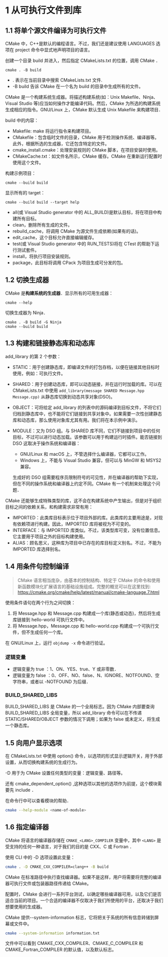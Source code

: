 # 1 从可执行文件到库

## 1.1 将单个源文件编译为可执行文件

CMake 中，C++是默认的编程语言。不过，我们还是建议使用 LANGUAGES 选项在 project 命令中显式地声明项目的语言。

创建一个目录 build 并进入，然后指定 CMakeLists.txt 的位置，调用 CMake ．

```shell
cmake . -B build
```

- . 表示在当前目录中搜索 CMakeLists.txt 文件.
- -B build 告诉 CMake 在一个名为 build 的目录中生成所有的文件。

CMake 是一个构建系统生成器。将描述构建系统(如：Unix Makefile、Ninja、Visual Studio 等)应当如何操作才能编译代码。然后，CMake 为所选的构建系统生成相应的指令。GNU/Linux 上，CMake 默认生成 Unix Makefile 来构建项目．

build 中的内容：

- Makefile: make 将运行指令来构建项目。
- CMakefile：包含临时文件的目录，CMake 用于检测操作系统、编译器等。此外，根据所选的生成器，它还包含特定的文件。
- cmake_install.cmake：处理安装规则的 CMake 脚本，在项目安装时使用。
- CMakeCache.txt：如文件名所示，CMake 缓存。CMake 在重新运行配置时使用这个文件。

构建示例项目：

```shell
cmake --build build
```

显示所有的 target：

```shell
cmake --build build --target help
```

- all(或 Visual Studio generator 中的 ALL_BUILD)是默认目标，将在项目中构建所有目标。
- clean，删除所有生成的文件。
- rebuild_cache，将调用 CMake 为源文件生成依赖(如果有的话)。
- edit_cache，这个目标允许直接编辑缓存。
- test(或 Visual Studio generator 中的 RUN_TESTS)将在 CTest 的帮助下运行测试套件。
- install，将执行项目安装规则。
- package，此目标将调用 CPack 为项目生成可分发的包。

## 1.2 切换生成器

CMake 是**构建系统的生成器**．显示所有的可用生成器：

```shell
cmake --help
```

切换生成器为 Ninja．

```shell
cmake . -B build -G Ninja
cmake --build build
```

## 1.3 构建和链接静态库和动态库

add_library 的第 2 个参数：

- STATIC：用于创建静态库，即编译文件的打包存档，以便在链接其他目标时使用，例如：可执行文件。
- SHARED：用于创建动态库，即可以动态链接，并在运行时加载的库。可以在 CMakeLists.txt 中使用 `add_library(message SHARED Message.hpp Message.cpp)` 从静态库切换到动态共享对象(DSO)。
- OBJECT：可将给定 add_library 的列表中的源码编译到目标文件，不将它们归档到静态库中，也不能将它们链接到共享对象中。如果需要一次性创建静态库和动态库，那么使用对象库尤其有用。我们将在本示例中演示。
- MODULE：又为 DSO 组。与 SHARED 库不同，它们不链接到项目中的任何目标，不过可以进行动态加载。该参数可以用于构建运行时插件。能否链接到 DSO 这取决于操作系统和编译器：

  - GNU/Linux 和 macOS 上，不管选择什么编译器，它都可以工作。
  - Windows 上，不能与 Visual Studio 兼容，但可以与 MinGW 和 MSYS2 兼容。

  生成好的 DSO 组需要程序员限制符号的可见性，并在编译器的帮助下实现，但在不同的操作系统和编译器上约定不同。CMake 有一个机制来处理这个问题．

CMake 还能够生成特殊类型的库，这不会在构建系统中产生输出，但是对于组织目标之间的依赖关系，和构建需求非常有用：

- IMPORTED：此类库目标表示位于项目外部的库。此类库的主要用途是，对现有依赖项进行构建。因此，IMPORTED 库将被视为不可变的。
- INTERFACE：与 IMPORTED 库类似。不过，该类型库可变，没有位置信息。它主要用于项目之外的目标构建使用。
- ALIAS：顾名思义，这种库为项目中已存在的库目标定义别名。不过，不能为 IMPORTED 库选择别名。

## 1.4 用条件句控制编译

> ####
>
> CMake 语言相当庞杂，由基本的控制结构、特定于 CMake 的命令和使用新函数模块化扩展语言的基础设施组成。完整的概览可以在这里找到: <https://cmake.org/cmake/help/latest/manual/cmake-language.7.html>​

使用条件语句在两个行为之间切换：

1. 将 Message.hpp 和 Message.cpp 构建成一个库(静态或动态)，然后将生成库链接到 hello-world 可执行文件中。
2. 将 Message.hpp，Message.cpp 和 hello-world.cpp 构建成一个可执行文件，但不生成任何一个库。

在 GNU/Linux 上，运行 `objdump -x` 命令进行验证。

### 逻辑变量

- 逻辑变量为 true ：1、ON、YES、true、Y 或非零数．
- 逻辑变量为 false ：0、OFF、NO、false、N、IGNORE、NOTFOUND、空字符串，或者以 -NOTFOUND 为后缀．

### BUILD_SHARED_LIBS

BUILD_SHARED_LIBS 是 CMake 的一个全局标志。因为 CMake 内部要查询 BUILD_SHARED_LIBS 全局变量，所以 add_library 命令可以在不传递 STATIC/SHARED/OBJECT 参数的情况下调用；如果为 false 或未定义，将生成一个静态库。

## 1.5 向用户显示选项

在 CMakeLists.txt 中使用 option() 命令，以选项的形式显示逻辑开关，用于外部设置，从而切换构建系统的生成行为。

-D 用于为 CMake 设置任何类型的变量：逻辑变量、路径等。

还有 cmake_dependent_option() ,这种选项以其他的选项作为前提，这个模块需要先 include ．

在命令行中可以查看模块的帮助．

```sh
cmake --help-module <name-of-module>
```

## 1.6 指定编译器

CMake 将语言的编译器存储在 `CMAKE_<LANG>_COMPILER` 变量中，其中 `<LANG>` 是受支持的任何一种语言，对于我们的目的是 CXX、C 或 Fortran ．

使用 CLI 中的 -D 选项设置此变量：

```sh
cmake . -D CMAKE_CXX_COMPILER=clang++ -B build
```

CMake 在标准路径中执行查找编译器。如果不是这样，用户将需要将完整的编译器可执行文件或包装器路径传递给 CMake。

配置时，CMake 会进行一系列平台测试，以确定哪些编译器可用，以及它们是否适合当前的项目。一个合适的编译器不仅取决于我们所使用的平台，还取决于我们想要使用的生成器。

CMake 提供--system-information 标志，它将把关于系统的所有信息转储到屏幕或文件中。

```sh
cmake --system-information information.txt
```

文件中可以看到 CMAKE_CXX_COMPILER、CMAKE_C_COMPILER 和 CMAKE_Fortran_COMPILER 的默认值，以及默认标志。
